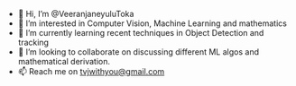 - 👋 Hi, I’m @VeeranjaneyuluToka
- 👀 I’m interested in Computer Vision, Machine Learning and mathematics
- 🌱 I’m currently learning recent techniques in Object Detection and tracking
- 💞️ I’m looking to collaborate on discussing different ML algos and mathematical derivation.
- 📫 Reach me on tvjwithyou@gmail.com

<!---
VeeranjaneyuluToka/VeeranjaneyuluToka is a ✨ special ✨ repository because its `README.md` (this file) appears on your GitHub profile.
You can click the Preview link to take a look at your changes.
--->

